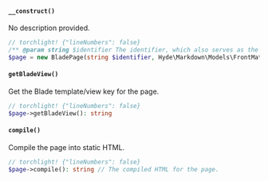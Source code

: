 <section id="blade-page-methods">

<!-- Start generated docs for Hyde\Pages\BladePage -->
<!-- Generated by HydePHP DocGen script at 2023-03-10 20:46:42 in 0.31ms -->

#### `__construct()`

No description provided.

```php
// torchlight! {"lineNumbers": false}
/** @param string $identifier The identifier, which also serves as the view key. */
$page = new BladePage(string $identifier, Hyde\Markdown\Models\FrontMatter|array $matter): void
```

#### `getBladeView()`

Get the Blade template/view key for the page.

```php
// torchlight! {"lineNumbers": false}
$page->getBladeView(): string
```

#### `compile()`

Compile the page into static HTML.

```php
// torchlight! {"lineNumbers": false}
$page->compile(): string // The compiled HTML for the page.
```

<!-- End generated docs for Hyde\Pages\BladePage -->

</section>
